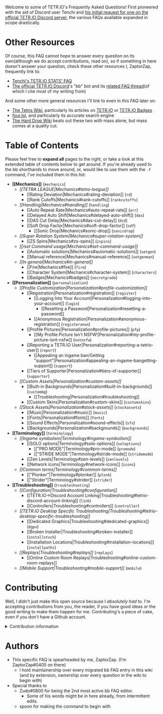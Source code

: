 Welcome to some of TETR.IO's Frequently Asked Questions! First pioneered with the aid of Discord user Tenchi and [his initial request for one on the official TETR.IO Discord server](https://github.com/tetrio/issues/issues/241), the various FAQs available expanded in scope drastically. 

# Other Resources
Of course, this FAQ cannot hope to answer every question on its own(although we do accept contributions, read on), so if something in here doesn't answer your question, check these other resources I, ZaptorZap, frequently link to:
* [Tenchi's TETR.IO STATS' FAQ](https://tetrio.team2xh.net/?t=faq)
* [The official TETR.IO Discord](https://l.tetr.io/discord)'s "bb" bot and its [related FAQ thread](https://discord.com/channels/673303546107658242/898101282009657364)(of which I cite most of my writing from)

And some other more general resources I'll link to even in this FAQ later on:
* [The Tetris Wiki](https://tetris.wiki/), particularly its articles on [TETR.IO](https://tetris.wiki/TETR.IO) or [TETR.IO Badges](https://tetris.wiki/TETR.IO_Badges)
* [four.lol](https://four.lol/), and particularly its accurate search engine
* [The Hard Drop Wiki](https://harddrop.com/) beats out these two with mass alone, but mass comes at a quality cut. 

# Table of Contents
Please feel free to **expand all** pages to the right, or take a look at this extended table of contents below to get around. If you're already used to the bb shorthands to move around, or, would like to use them with the `.f` command, I've included them in this list:
* **[[Mechanics]]** (`mechanics`)
    * *[[TETRA LEAGUE|Mechanics#tetra-league]]*
        * [[Rating Deviation|Mechanics#rating-deviation]] (`rd`)
        * [[Rank Cutoffs|Mechanics#rank-cutoffs]] (`rankcutoffs`)
    * *[[Handling|Mechanics#handling]]* (`handling`)
        * [[Auto Repeat Rate|Mechanics#auto-repeat-rate]] (`arr`)
        * [[Delayed Auto Shift|Mechanics#delayed-auto-shift]] (`das`)
        * [[DAS Cut Delay|Mechanics#das-cut-delay]] (`dcd`)
        * [[Soft Drop Factor|Mechanics#soft-drop-factor]] (`sdf`)
            * [[Sonic Drop|Mechanics#sonic-drop]] (`sonicdrop`)
    * *[[Super Rotation System|Mechanics#super-rotation-system]]*
        * [[ZS Spins|Mechanics#zs-spins]] (`zspins`)
    * *[[/set Command usage|Mechanics#set-command-usage]]*
        * [[Automatic solutions|Mechanics#automatic-solutions]] (`setgen`)
        * [[Manual reference|Mechanics#manual-reference]] (`setgenman`)
    * *[[In general|Mechanics#in-general]]*
        * [[Fire|Mechanics#fire]] (`fire`)
        * [[Character System|Mechanics#character-system]] (`characters`)
        * [[Badges|Mechanics#badges]] (`secretgrade`)
* **[[Personalization]]** (`personalization`)
    * *[[Profile Customization|Personalization#profile-customization]]*
        * [[Registration|Personalization#registration]] (`register`)
            * [[Logging Into Your Account|Personalization#logging-into-your-account]] (`login`)
                * [[Resetting a Password|Personalization#resetting-a-password]]
            * [[Anonymous Registration|Personalization#anonymous-registration]] (`registeranon`)
        * [[Profile Pictures|Personalization#profile-pictures]] (`pfp`)
            * [[My Profile Picture Isn't NSFW!|Personalization#my-profile-picture-isnt-nsfw]] (`notnsfw`)
        * [[Reporting a TETR.IO User|Personalization#reporting-a-tetrio-user]] (`report`)
            * [[Appealing an ingame ban/Getting "support"|Personalization#appealing-an-ingame-bangetting-support]] (`support`)
        * [[Tiers of Supporter|Personalization#tiers-of-supporter]] (`supporter`)
    * *[[Custom Assets|Personalization#custom-assets]]*
        * [[Built-in Backgrounds|Personalization#built-in-backgrounds]] (`custombg`)
            * [[Troubleshooting|Personalization#troubleshooting]]
        * [[Custom Skins|Personalization#custom-skins]] (`customskins`)
    * *[[Stock Assets|Personalization#stock-assets]]* (`stockassets`)
        * [[Music|Personalization#music]] (`music`)
        * [[Fonts|Personalization#fonts]] (`fonts`)
        * [[Sound Effects|Personalization#sound-effects]] (`sfx`)
        * [[Backgrounds|Personalization#backgrounds]] (`backgrounds`)
* **[[Terminology]]** (`terminology`)
    * *[[Ingame symbolism|Terminology#ingame-symbolism]]*
        * [[SOLO options|Terminology#solo-options]] (`soloptions`)
            * [["PRO MODE"|Terminology#pro-mode]] (`promode`)
            * [["STRIDE MODE"|Terminology#stride-mode]] (`stridemode`)
        * [[Zen Levels|Terminology#zen-levels]] (`zenlevels`)
        * [[Network icons|Terminology#network-icons]] (`icons`)
    * *[[Common terms|Terminology#common-terms]]*
        * [["Plonker"|Terminology#plonker]] (`plonk`)
        * [["Strider"|Terminology#strider]] (`strider`)
* **[[Troubleshooting]]** (`troubleshooting`)
    * *[[Configuration|Troubleshooting#configuration]]*
        * [[TETR.IO->Discord Account Linking|Troubleshooting#tetrio-discord-account-linking]] (`link`)
        * [[Controllers|Troubleshooting#controllers]] (`controller`)
    * *[[TETR.IO Desktop Specific Troubleshooting|Troubleshooting#tetrio-desktop-specific-troubleshooting]]*
        * [[Dedicated Graphics|Troubleshooting#dedicated-graphics]] (`dgpu`)
        * [[Broken Installer|Troubleshooting#broken-installer]] (`installstuck`)
        * [[Installation Locations|Troubleshooting#installation-locations]] (`installpaths`)
    * *[[Replays|Troubleshooting#replays]]* (`replays`)
        * [[Online Custom Room Replays|Troubleshooting#online-custom-room-replays]]
    * *[[Mobile Support|Troubleshooting#mobile-support]]* (`mobile`)

# Contributing
Well, I didn't just make this open source because I *absolutely had* to. I'm accepting contributions from you, the reader, if you have good ideas or the good writing to make them happen for me. Contributing's a piece of cake, even if you don't have a Github account.

<details>
<summary>Contribution information</summary>

## Contributing made easy (for you)
As of writing, I believe the chances are greater than 70% that you're here because someone directly led you here. If that someone happens to be the maintainer of this project, and you have ideas for it, be it a new question, or errors contained in the various texts, perhaps let him know directly by doing what all users uncontrollably do: asking questions **frequently.** Of course, you're advised to ensure your question isn't already answered by a slightly more extensive search of this FAQ, or the many other directly linked pages, first.

Simple prompts coming my way work well, but txt documents supporting Github flavored `m`ark`d`own are just as easily integrated. As of now, attribution happens through named folders within the repository itself, so I can define arbitraty usernames without hassle. If you do happen to have a Github account, though...

## Contributing made slightly harder
By far the best way to attribute to yourself, and make things a bit less of a hassle on my end, would be following the standard proceedure for code additions to any Github: forking the project, adding your Github flavored `.md` files to a folder named after none other than yourself, and then submitting a pull request with myself at the main branch.

From there, your submission will go through minimal classification to try and slot it in with the rest of the FAQs naturally, as well as some tense peer review for quality control regarding grammar, formatting, and continuity.(I'm gonna be honest with you, I hold this kind of writing to a high standard and get really defensive when it gets edited) If it's all good, I should have it up on the main wiki within the day you submit your pull request.(no warranties attached, though...)

</details>

# Authors
* This specific FAQ is spearheaded by me, ZaptorZap. (I'm ZaptorZap#0405 on there)
    * I hold maintainership over every migrated bb FAQ entry in this wiki (and by extension, ownership over every question in the wiki to begin with)
* Special thanks to 
    * Zudo#0800 for being the 2nd most active bb FAQ editor.
        * Some of his words might be in here already, from intermittent edits.
    * spoon for making the command to begin with
